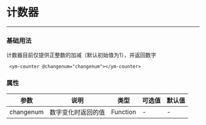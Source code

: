 # 计数器

***

### 基础用法
计数器目前仅提供正整数的加减（默认初始值为1），并返回数字
```
 <ym-counter @changenum="changenum"></ym-counter>
```
### 属性
| 参数      | 说明    | 类型      | 可选值       | 默认值   |
|---------- |-------- |---------- |-------------  |-------- |
| changenum     | 数字变化时返回的值   | Function  | -  | -   |